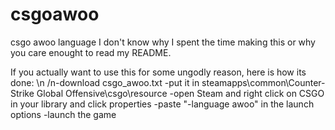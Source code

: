 # csgoawoo
csgo awoo language
I don't know why I spent the time making this or why you care enought to read my README.

If you actually want to use this for some ungodly reason, here is how its done:
\n /n-download csgo_awoo.txt
-put it in steamapps\common\Counter-Strike Global Offensive\csgo\resource
-open Steam and right click on CSGO in your library and click properties
-paste "-language awoo" in the launch options
-launch the game
